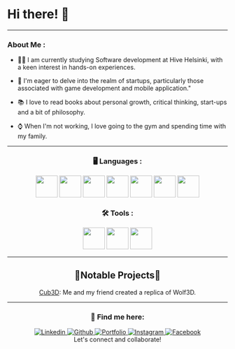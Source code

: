 # Hi there! 👋


---
###  About Me :

- :man_technologist: I am currently studying Software development at Hive Helsinki, with a keen interest in hands-on experiences.
- 🚀 I'm eager to delve into the realm of startups, particularly those associated with game development and mobile application."

- 📚 I love to read books about personal growth, critical thinking, start-ups and a bit of philosophy.

- ⌚ When I'm not working, I love going to the gym and spending time with my family.
</div>
<div align="center">

---

###  🖥️ Languages :


<img height=50 src="https://cdn.jsdelivr.net/gh/devicons/devicon/icons/c/c-original.svg"/>
<img height=50 src="https://cdn.jsdelivr.net/gh/devicons/devicon/icons/cplusplus/cplusplus-original.svg"/>
<img height=50 src="https://cdn.jsdelivr.net/gh/devicons/devicon/icons/bash/bash-original.svg"/>
<img height=50 src="https://cdn.jsdelivr.net/gh/devicons/devicon/icons/html5/html5-original.svg"/>
<img height=50 src="https://cdn.jsdelivr.net/gh/devicons/devicon/icons/css3/css3-original.svg"/>
<img height=50 src="https://cdn.jsdelivr.net/gh/devicons/devicon/icons/mysql/mysql-original.svg"/>
<img height=50 src="https://cdn.jsdelivr.net/gh/devicons/devicon/icons/php/php-original.svg"/>

### :hammer_and_wrench: Tools :
<img height=50 src="https://cdn.jsdelivr.net/gh/devicons/devicon/icons/git/git-original.svg"/>
<img height=50 src="https://cdn.jsdelivr.net/gh/devicons/devicon/icons/visualstudio/visualstudio-plain.svg"/>
<img height=50 src="https://cdn.jsdelivr.net/gh/devicons/devicon/icons/intellij/intellij-original.svg"/>

---

## 🌟Notable Projects🌟

[Cub3D](https://github.com/jontssu/cub3D): Me and my friend created a replica of Wolf3D.

---

### 🔎 Find me here:
<div id="header" align="center">
	<div id="badges">
		<a href="https://www.linkedin.com/in/lucas-eklund/">
			<img alt="Linkedin" src="https://img.shields.io/badge/Linkedin-blue?style=for-the-badge&logo=linkedin&logoColor=white"/>
		</a>
		<a href="https://github.com/LuEklund/LuEklund">
			<img alt="Github" src="https://img.shields.io/badge/Github-black?style=for-the-badge&logo=github&logoColor=white"/>
		</a>
		<a href="https://lucas-profile.eu/">
			<img alt="Portfolio" src="https://img.shields.io/badge/Portfolio-green?style=for-the-badge&logoColor=white"/>
		</a>
		<a href="https://www.instagram.com/lucas.eklund/">
			<img alt="Instagram" src="https://img.shields.io/badge/Instagram-orange?style=for-the-badge&logo=instagram&logoColor=white"/>
		</a>
		<a href="https://fi-fi.facebook.com/people/Lucas-Eklund/pfbid02tjAze7gpba2k7zDSKBGe8woeQ63Td8CgJd8VZZGZSLLsc9K6FRGkofKSwwNzDYZYl/">
			<img alt="Facebook" src="https://img.shields.io/badge/Facebook-blue?style=for-the-badge&logo=facebook&logoColor=white"/>
		</a>
	</div>
</div>
Let's connect and collaborate!
